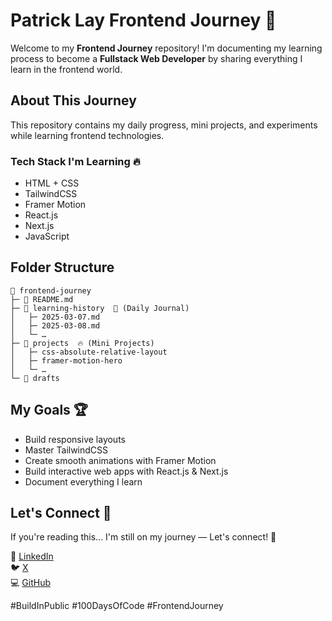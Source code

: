 # Patrick Lay Frontend Journey 🚀

Welcome to my **Frontend Journey** repository! I'm documenting my learning process to become a **Fullstack Web Developer** by sharing everything I learn in the frontend world.

## About This Journey
This repository contains my daily progress, mini projects, and experiments while learning frontend technologies.

### Tech Stack I'm Learning 🔥
- HTML + CSS
- TailwindCSS
- Framer Motion
- React.js
- Next.js
- JavaScript

## Folder Structure
```
📁 frontend-journey
├─ 📄 README.md
├─ 📁 learning-history  🔑 (Daily Journal)
│   ├─ 2025-03-07.md
│   ├─ 2025-03-08.md
│   └─ …
├─ 📁 projects  🔥 (Mini Projects)
│   ├─ css-absolute-relative-layout
│   ├─ framer-motion-hero
│   └─ …
└─ 📁 drafts
```

## My Goals 🏆
- Build responsive layouts
- Master TailwindCSS
- Create smooth animations with Framer Motion
- Build interactive web apps with React.js & Next.js
- Document everything I learn

## Let's Connect 🔗
If you're reading this... I'm still on my journey — Let's connect! 🤝

📌 [LinkedIn](https://www.linkedin.com/in/patrick-lay-b66a8b248/)  
🐦 [X](https://x.com/patricklay144)  
💻 [GitHub](https://github.com/mrlayy)  

#BuildInPublic #100DaysOfCode #FrontendJourney

